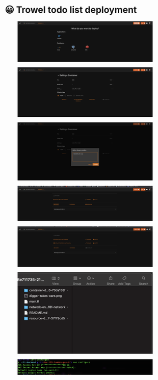 # 😀 Trowel todo list deployment

<figure><img src=".gitbook/assets/Screen Shot 2022-11-17 at 4.26.39 PM.png" alt=""><figcaption></figcaption></figure>

<figure><img src=".gitbook/assets/Screen Shot 2022-11-17 at 4.26.52 PM.png" alt=""><figcaption></figcaption></figure>

<figure><img src=".gitbook/assets/Screen Shot 2022-11-17 at 4.27.01 PM.png" alt=""><figcaption></figcaption></figure>

<figure><img src=".gitbook/assets/Screen Shot 2022-11-17 at 4.27.24 PM.png" alt=""><figcaption></figcaption></figure>

<figure><img src=".gitbook/assets/Screen Shot 2022-11-17 at 4.27.44 PM.png" alt=""><figcaption></figcaption></figure>

<figure><img src=".gitbook/assets/Screen Shot 2022-11-17 at 4.28.14 PM.png" alt=""><figcaption></figcaption></figure>



<figure><img src=".gitbook/assets/Screen Shot 2022-11-17 at 4.34.53 PM.png" alt=""><figcaption></figcaption></figure>

